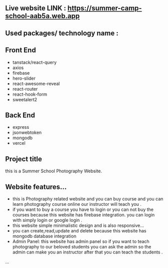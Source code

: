 ## Live website LINK : https://summer-camp-school-aab5a.web.app
## Used packages/ technology name : 
## Front End
* tanstack/react-query
* axios
* firebase
* hero-slider
* react-awesome-reveal
* react-router
* react-hook-form
* sweetalert2

## Back End
* express
* jsonwebtoken
* mongodb
* vercel


## Project title 
this is a Summer School Photography Website. 

## Website features...
* this is Photography related website and you can buy course and you  can learn
photography course online our instructor will teach you .
* if you want to buy a course  you have to login or you can not buy the courses because this website has firebase integration. you can login with simply login or google login .
* this website simple minimalistic design and is also responsive...
* you can create,read,update and delete because this website has mongodb database integration 
* Admin Panel: this website has admin panel so if you want to teach photography to our beloved students you can ask the admin so the admin can make you an instructor after that you can teach the students .

...
   